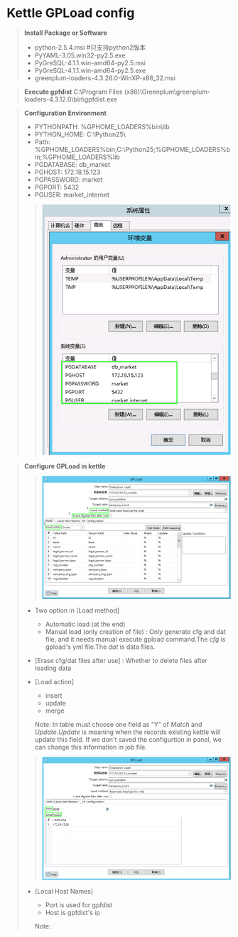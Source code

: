 Kettle GPLoad config
===========================
>**Install Package or Software**
>- python-2.5.4.msi #只支持python2版本
>- PyYAML-3.05.win32-py2.5.exe
>- PyGreSQL-4.1.1.win-amd64-py2.5.msi
>- PyGreSQL-4.1.1.win-amd64-py2.5.exe
>- greenplum-loaders-4.3.26.0-WinXP-x86_32.msi

>**Execute gpfdist**
>C:\Program Files (x86)\Greenplum\greenplum-loaders-4.3.12.0\bin\gpfdist.exe

>**Configuration Environment**
>- PYTHONPATH: %GPHOME_LOADERS%bin\lib
>- PYTHON_HOME: C:\Python25\
>- Path: %GPHOME_LOADERS%bin;C:\Python25\;%GPHOME_LOADERS%bin;%GPHOME_LOADERS%lib
>- PGDATABASE: db_market
>- PGHOST: 172.18.15.123
>- PGPASSWORD:  market
>- PGPORT: 5432
>- PGUSER:  market_internet
>>![](/ETLTools/system.png)

>**Configure GPLoad in kettle**
>>![](/ETLTools/gpload.png)
>- Two option in [Load method]
>   - Automatic load (at the end)
>   - Manual load (only creation of file) : Only generate cfg and dat file, and it needs manual execute gpload command.The _cfg_ is gpload's yml file.The _dat_ is data files.
>- [Erase cfg/dat files after use] : Whether to delete files after loading data
>- [Load action]
>   - insert
>   - update
>   - merge
> 
>   Note: In table must choose one field as "Y" of _Match_ and _Update_._Update_ is meaning when the records existing kettle will update this field. If we don't saved the configurtion in panel, we can change this information in job file.
>
> >![](/ETLTools/GPLoad_Host.png)
> - [Local Host Names]
>    - Port is used for gpfdist
>    - Host is gpfdist's ip
>
>   Note:
> 